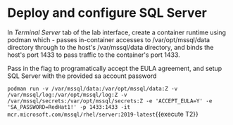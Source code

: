 # Deploy and configure SQL Server

In *Terminal Server* tab of the lab interface, create a container runtime using podman which -
passes in-container accesses to /var/opt/mssql/data directory through to the host's /var/mssql/data
directory, and binds the host's port 1433 to pass traffic to the container's port 1433.

Pass in the flag to programatically accept the EULA agreement, and setup SQL Server with the provided sa account password 

`podman run -v /var/mssql/data:/var/opt/mssql/data:Z -v /var/mssql/log:/var/opt/mssql/log:Z -v /var/mssql/secrets:/var/opt/mssql/secrets:Z -e 'ACCEPT_EULA=Y' -e 'SA_PASSWORD=RedHat1!' -p 1433:1433 -it mcr.microsoft.com/mssql/rhel/server:2019-latest`{{execute T2}}
